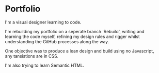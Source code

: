 # Portfolio
I'm a visual designer learning to code.

I'm rebuilding my portfolio on a seperate branch 'Rebuild', writing and learning the code myself, refining my design rules and rigger whilst understanding the GitHub processes along the way.

One objective was to produce a lean design and build using no Javascript, any tansistions are in CSS.

I'm also trying to learn Semantic HTML.
